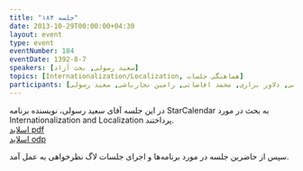 ```yaml
---
title: "جلسه ۱۸۴"
date: 2013-10-29T00:00:00+04:30
layout: event
type: event
eventNumber: 184
eventDate: 1392-8-7
speakers: [سعید رسولی, بحث آزاد]
topics: [Internationalization/Localization, هماهنگی جلسات]
participants: [بهنام توکلی کرمانی, آرش حیدری, امین شاطری, حمید پاک‌نهاد, بهروز بهراد, محمد شکری, سید محمد مسعود صدرنژاد, مصطفی پور زعفرانی, جواد عابدی, علیرضا پورعابدین, یه انقلابی, سید مجید عظیمی, رضا سامعی, محمد امین پیروز, رضا شالباف‌زاده, محمد حسین ارشادی, عطا فتاحی, اشکان اسلامزاده, محمدرضا کمالی‌فرد, سعید واشقان فراهانی, فاطمه تراشی کاشانی, سمانه شاه‌محمدی, مریم رضایی, محمد حسین حامدی, فرید دهقان محمودآباد, امید شجاعی, شایان کرمی, علی اکبر حریری, سید حمید مهدوی, وحیدرضا نادری, اسماعیل پارسا ضیابری, کاوه محمدی, کیوان هدایتی, اشکان قاسمی, علی فارمد, محسن پهلوان‌زاده, احمد صوفی, امین نعمتی, محمد عباسی, دلاور براری, محمد افاضاتی, رامین نجارباشی, سعید رسولی]
---
```

در این جلسه آقای سعید رسولی، نویسنده برنامه StarCalendar به بحث در مورد Internationalization and Localization پرداختند.  
[اسلاید pdf](/events/presentations/184/internationlization_localization.pdf)  
[اسلاید odp](/events/presentations/184/internationlization_localization.odp)  

سپس از حاضرین جلسه در مورد برنامه‌ها و اجرای جلسات لاگ نظرخواهی به عمل آمد.